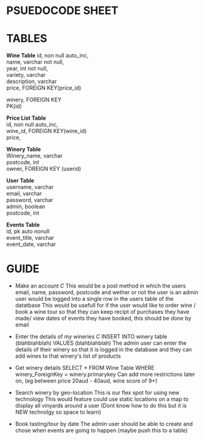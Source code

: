 # PSUEDOCODE SHEET

# TABLES
<strong>Wine Table</strong>
id, non null auto_inc,
<br>
name, varchar not null,
<br>
year, int not null,
<br>
variety, varchar
<br>
description, varchar
<br>
price, FOREIGN KEY(price_id)
<br>
<!-- stock, FOREIGN KEY -->
winery, FOREIGN KEY
<br>
PK(id)


<strong>Price List Table</strong>
<br>
id, non null auto_inc,
<br>
wine_id, FOREIGN KEY(wine_id)
<br>
price, 


<strong>Winery Table</strong>
<br>
Winery_name, varchar
<br>
postcode, int
<br>
owner, FOREIGN KEY (userid)


<strong>User Table</strong>
<br>
username, varchar
<br>
email, varchar
<br>
password, varchar
<br>
admin, boolean
<br>
postcode, int
<br>


<strong>Events Table</strong>
<br>
id, pk auto nonull
<br>
event_title, varchar
<br>
event_date, varchar



<!-- <strong>Inventory Table</strong>  -->

# GUIDE

* Make an account _C_
This would be a post method in which the users email, name, password, postcode and wether or not the user is an admin user would be logged into a single row in the users table of the datatbase
This would be usefull for if the user would like to order wine / book a wine tour so that they can keep recipt of purchases they have made/ view dates of events they have booked, this should be done by email

* Enter the details of my wineries _C_
INSERT INTO winery table (blahblahblah) VALUES (blahblahblah)
The admin user can enter the details of their winery so that it is logged in the database and they can add wines to that winery's list of products

* Get winery details
SELECT * FROM Wine Table WHERE winery_ForeignKey = winery.primarykey
Can add more restrictions later on, (eg between price 20aud - 40aud, wine score of 9+)

* Search winery by geo-location
This is our flex spot for using new technology
This would feature could use static locations on a map to display all vinyards around a user (Dont know how to do this but it is NEW technolgy so space to learn)

* Book tasting/tour by date
The admin user should be able to create and chose when events are going to happen (maybe push this to a table)













